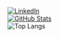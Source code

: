 <a href="https://www.linkedin.com/in/mauriciopgomes/"><img alt="LinkedIn" src="https://img.shields.io/badge/LinkedInMauricio%20Gomes-blue?style=flat-square&logo=linkedin"></a>
<br>
[![GitHub Stats](https://github-readme-stats.vercel.app/api?username=mauriciopgomes&show_icons=true)](https://github.com/mauriciopgomes)
<br>
![Top Langs](https://github-readme-stats.vercel.app/api/top-langs/?username=mauriciopgomes&layout=compact)
